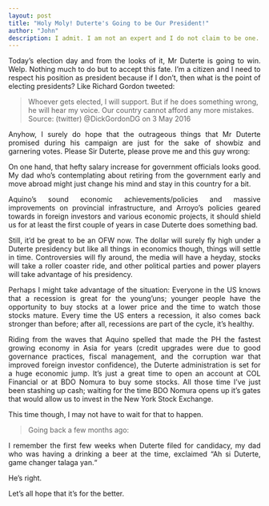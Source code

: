 ```yaml
---
layout: post
title: "Holy Moly! Duterte's Going to be Our President!"
author: "John"
description: I admit. I am not an expert and I do not claim to be one. How can I? I'm just an undergrad who hasn't gotten a glimpse yet of the industry; I haven't put in as much time as others had. But whenever I talk to people about putting their content out there, their voice on the matter, they would often tell me of not being good enough.
---
```


<p align="justify">Today’s election day and from the looks of it, Mr Duterte is going to win. Welp. Nothing much to do but to accept this fate. I’m a citizen and I need to respect his position as president because if I don’t, then what is the point of electing presidents? Like Richard Gordon tweeted:</p>

> Whoever gets elected, I will support. But if he does something wrong, he will hear my voice. Our country cannot afford any more mistakes.
> Source: (twitter) @DickGordonDG on 3 May 2016

<p align="justify">Anyhow, I surely do hope that the outrageous things that Mr Duterte promised during his campaign are just for the sake of showbiz and garnering votes. Please Sir Duterte, please prove me and this guy wrong:</p>
<p align="justify">On one hand, that hefty salary increase for government officials looks good. My dad who’s contemplating about retiring from the government early and move abroad might just change his mind and stay in this country for a bit.</p>
<p align="justify">Aquino’s sound economic achievements/policies and massive improvements on provincial infrastructure, and Arroyo’s policies geared towards in foreign investors and various economic projects, it should shield us for at least the first couple of years in case Duterte does something bad.</p>
<p align="justify">Still, it’d be great to be an OFW now. The dollar will surely fly high under a Duterte presidency but like all things in economics though, things will settle in time. Controversies will fly around, the media will have a heyday, stocks will take a roller coaster ride, and other political parties and power players will take advantage of his presidency.</p>
<p align="justify">Perhaps I might take advantage of the situation: Everyone in the US knows that a recession is great for the young’uns; younger people have the opportunity to buy stocks at a lower price and the time to watch those stocks mature. Every time the US enters a recession,  it also comes back stronger than before; after all, recessions are part of the cycle, it’s healthy.</p>
<p align="justify">Riding from the waves that Aquino spelled that made the PH the fastest growing economy in Asia for years (credit upgrades were due to good governance practices, fiscal management, and the corruption war that improved foreign investor confidence), the Duterte administration is set for a huge economic jump. It’s just a great time to open an account at COL Financial or at BDO Nomura to buy some stocks. All those time I’ve just been stashing up cash; waiting for the time BDO Nomura opens up it’s gates that would allow us to invest in the New York Stock Exchange.</p>
<p align="justify">This time though, I may not have to wait for that to happen.</p>

> Going back a few months ago:
<p align="justify">I remember the first few weeks when Duterte filed for candidacy, my dad who was having a drinking a beer at the time, exclaimed “Ah si Duterte, game changer talaga yan.“</p>
<p align="justify">He’s right.</p>
<p align="justify">Let’s all hope that it’s for the better.</p>
